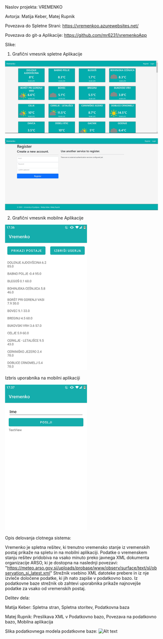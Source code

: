 Naslov projekta: VREMENKO

Avtorja: Matija Keber, Matej Rupnik

Povezava do Spletne Strani: https://vremenkoo.azurewebsites.net/

Povezava do git-a Aplikacije: https://github.com/mr6231/vremenkoApp

Slike:

1. Grafični vmesnik spletne Aplikacije

![Slika Spletne Aplikacije](web/wwwroot/img/Spletna.jpg)

![Slika Registracije uporabnika na Spletni Aplikaciji](web/wwwroot/img/Reg.jpg)


2. Grafični vmesnik mobilne Aplikacije

![App Aplikacije](web/wwwroot/img/App.png)

Izbris uporabnika na mobilni aplikaciji

![App Izbris Uporabnika](web/wwwroot/img/Aizbris.png)

Opis delovanja clotnega sistema:

Vremenko je spletna rešitev, ki trenutno vremensko stanje iz vremenskih postaj prikaže na spletu in na mobilni aplikaciji.
Podatke o vremenskem stanju rešitev pridobiva na vsako minuto preko javnega XML dokumenta organizacije ARSO, ki je dostopna na naslednji povezavi: "https://meteo.arso.gov.si/uploads/probase/www/observ/surface/text/sl/observation_si_latest.xml"
Strežnik vsebino XML datoteke prebere in iz nje izvleče določene podatke, ki jih nato zapiše v podatkovno bazo.
Iz podatkovne baze strežnik ob zahtevi uporabnika prikaže najnovejše podatke za vsako od vremenskih postaj.

Delitev dela:

Matija Keber: Spletna stran, Spletna storitev, Podatkovna baza

Matej Rupnik: Preslikava XML v Podatkovno bazo, Povezava na podatkovno bazo, Mobilna aplikacija

Slika podatkovnega modela podatkovne baze:
![Alt text](url "Title")
